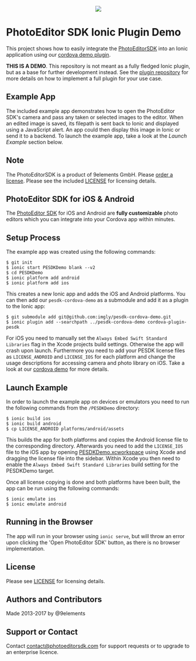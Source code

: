 <p align="center">
  <img src="http://static.photoeditorsdk.com/logo.png" />
</p>

# PhotoEditor SDK Ionic Plugin Demo
This project shows how to easily integrate the [PhotoEditorSDK](https://www.photoeditorsdk.com?utm_source=Github&utm_medium=PESDK&utm_term=Cordova-Demo) into an Ionic application using our [cordova demo plugin](https://github.com/imgly/pesdk-cordova-demo).

**THIS IS A DEMO**. This repository is not meant as a fully fledged Ionic plugin, but as a base for further development instead. See the [plugin repository](https://github.com/imgly/pesdk-cordova-demo) for more details on how to implement a full plugin for your use case.

## Example App
The included example app demonstrates how to open the PhotoEditor SDK's camera and pass any taken or selected images to the editor. When an edited image is saved, its filepath is sent back to Ionic and displayed using a JavaScript alert. An app could then display this image in Ionic or send it to a backend. To launch the example app, take a look at the *Launch Example* section below.

## Note 
The PhotoEditorSDK is a product of 9elements GmbH. 
Please [order a license](https://www.photoeditorsdk.com/pricing#contact/?utm_source=Github&utm_medium=PESDK&utm_term=Cordova-Demo). Please see the included [LICENSE](LICENSE.md) for licensing details.

## PhotoEditor SDK for iOS & Android
The [PhotoEditor SDK](https://www.photoeditorsdk.com/?utm_source=Github&utm_medium=PESDK&utm_term=Cordova-Demo) for iOS and Android are **fully customizable** photo editors which you can integrate into your Cordova app within minutes.

## Setup Process
The example app was created using the following commands: 

```
$ git init
$ ionic start PESDKDemo blank --v2
$ cd PESDKDemo
$ ionic platform add android
$ ionic platform add ios
```

This creates a new Ionic app and adds the iOS and Android platforms. You can then add our `pesdk-cordova-demo` as a submodule and add it as a plugin to the Ionic app:

```
$ git submodule add git@github.com:imgly/pesdk-cordova-demo.git
$ ionic plugin add --searchpath ../pesdk-cordova-demo cordova-plugin-pesdk
```

For iOS you need to manually set the `Always Embed Swift Standard Libraries` flag in the Xcode projects build settings. Otherwise the app will crash upon launch. Furthermore you need to add your PESDK license files as `LICENSE_ANDROID` and `LICENSE_IOS` for each platform and change the usage descriptions for accessing camera and photo library on iOS. Take a look at our [cordova demo](https://github.com/imgly/pesdk-cordova-demo) for more details.

## Launch Example
In order to launch the example app on devices or emulators you need to run the following commands from the `/PESDKDemo` directory:
```
$ ionic build ios
$ ionic build android
$ cp LICENSE_ANDROID platforms/android/assets
```

This builds the app for both platforms and copies the Android license file to the corresponding directory. Afterwards you need to add the `LICENSE_IOS` file to the iOS app by opening [PESDKDemo.xcworkspace](/example/platforms/ios/PESDKDemo.xcworkspace) using Xcode and dragging the license file into the sidebar. Within Xcode you then need to enable the `Always Embed Swift Standard Libraries` build setting for the PESDKDemo target.

Once all license copying is done and both platforms have been built, the app can be run using the following commands:
```
$ ionic emulate ios
$ ionic emulate android
```

## Running in the Browser

The app will run in your browser using ```ionic serve```, but will throw an error upon clicking the 'Open PhotoEditor SDK' button, as there is no browser implementation.

## License
Please see [LICENSE](https://github.com/imgly/pesdk-html5-rails/blob/master/LICENSE.md) for licensing details.

## Authors and Contributors
Made 2013-2017 by @9elements

## Support or Contact
Contact contact@photoeditorsdk.com for support requests or to upgrade to an enterprise licence.
